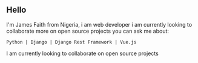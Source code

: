 <!--
**blackpandan/blackpandan** is a ✨ _special_ ✨ repository because its `README.md` (this file) appears on your GitHub profile.
-->
  ## Hello
  
  I'm James Faith from Nigeria, i am web developer
  i am currently looking to collaborate more on open source projects
  you can ask me about:
  
    Python | Django | Django Rest Framework | Vue.js
   I am currently looking to collaborate on open source projects
